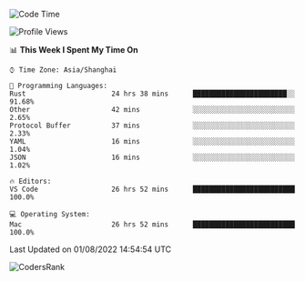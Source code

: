 <!--START_SECTION:waka-->
![Code Time](http://img.shields.io/badge/Code%20Time-1%2C561%20hrs%208%20mins-blue)

![Profile Views](http://img.shields.io/badge/Profile%20Views-34-blue)

📊 **This Week I Spent My Time On** 

```text
⌚︎ Time Zone: Asia/Shanghai

💬 Programming Languages: 
Rust                     24 hrs 38 mins      ███████████████████████░░   91.68% 
Other                    42 mins             ░░░░░░░░░░░░░░░░░░░░░░░░░   2.65% 
Protocol Buffer          37 mins             ░░░░░░░░░░░░░░░░░░░░░░░░░   2.33% 
YAML                     16 mins             ░░░░░░░░░░░░░░░░░░░░░░░░░   1.04% 
JSON                     16 mins             ░░░░░░░░░░░░░░░░░░░░░░░░░   1.02%

🔥 Editors: 
VS Code                  26 hrs 52 mins      █████████████████████████   100.0%

💻 Operating System: 
Mac                      26 hrs 52 mins      █████████████████████████   100.0%

```


 Last Updated on 01/08/2022 14:54:54 UTC
<!--END_SECTION:waka-->

![CodersRank](https://cr-skills-chart-widget.azurewebsites.net/api/api?username=BugenZhao&padding=16&tooltip=true&branding=false&sort-by-score=true&skills=Rust%2C%20Swift%2C%20C%2C%20TypeScript%2C%20Java%2C%20Go%2C%20Dart%2C%20C%2B%2B%2C%20Python%2C%20Assembly%2C%20Shell%2C%20Kotlin)
